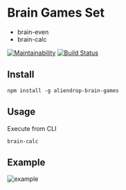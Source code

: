 # Brain Games Set
- brain-even
- brain-calc

[![Maintainability](https://api.codeclimate.com/v1/badges/d426db603c57aa7836a2/maintainability)](https://codeclimate.com/github/Aliendrop/project-lvl1-s376/maintainability)
[![Build Status](https://travis-ci.com/Aliendrop/project-lvl1-s376.svg?branch=master)](https://travis-ci.com/Aliendrop/project-lvl1-s376)

## Install

```
npm install -g aliendrop-brain-games
```

## Usage

Execute from CLI

```
brain-calc
```

## Example

![example](./demo-game-calc.gif)
